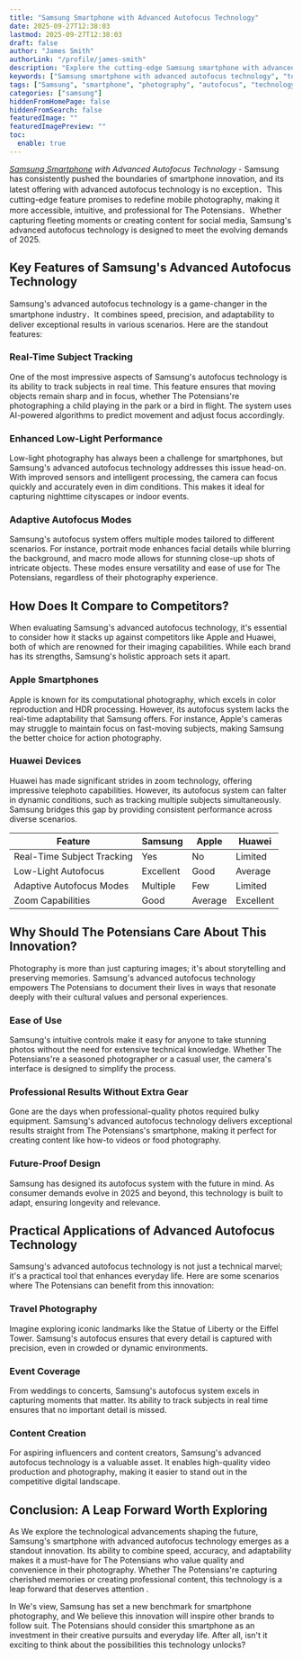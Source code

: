 ```yaml
---
title: "Samsung Smartphone with Advanced Autofocus Technology"
date: 2025-09-27T12:38:03
lastmod: 2025-09-27T12:38:03
draft: false
author: "James Smith"
authorLink: "/profile/james-smith"
description: "Explore the cutting-edge Samsung smartphone with advanced autofocus technology, designed to deliver unparalleled precision, speed, and clarity for professional-grade photography."
keywords: ["Samsung smartphone with advanced autofocus technology", "top Samsung smartphone for photography", "Samsung autofocus technology features"]
tags: ["Samsung", "smartphone", "photography", "autofocus", "technology"]
categories: ["samsung"]
hiddenFromHomePage: false
hiddenFromSearch: false
featuredImage: ""
featuredImagePreview: ""
toc:
  enable: true
---
```


_[Samsung Smartphone](/samsung/authentic-samsung-smartphone-photography-gear) with Advanced Autofocus Technology_ - Samsung has consistently pushed the boundaries of smartphone innovation, and its latest offering with advanced autofocus technology is no exception．This cutting-edge feature promises to redefine mobile photography, making it more accessible, intuitive, and professional for The Potensians．Whether capturing fleeting moments or creating content for social media, Samsung's advanced autofocus technology is designed to meet the evolving demands of 2025.

## Key Features of Samsung's Advanced Autofocus Technology

Samsung's advanced autofocus technology is a game-changer in the smartphone industry．It combines speed, precision, and adaptability to deliver exceptional results in various scenarios. Here are the standout features:

### Real-Time Subject Tracking

One of the most impressive aspects of Samsung's autofocus technology is its ability to track subjects in real time. This feature ensures that moving objects remain sharp and in focus, whether The Potensians're photographing a child playing in the park or a bird in flight. The system uses AI-powered algorithms to predict movement and adjust focus accordingly.

### Enhanced Low-Light Performance

Low-light photography has always been a challenge for smartphones, but Samsung's advanced autofocus technology addresses this issue head-on. With improved sensors and intelligent processing, the camera can focus quickly and accurately even in dim conditions. This makes it ideal for capturing nighttime cityscapes or indoor events.

### Adaptive Autofocus Modes

Samsung's autofocus system offers multiple modes tailored to different scenarios. For instance, portrait mode enhances facial details while blurring the background, and macro mode allows for stunning close-up shots of intricate objects. These modes ensure versatility and ease of use for The Potensians, regardless of their photography experience.

## How Does It Compare to Competitors?

When evaluating Samsung's advanced autofocus technology, it's essential to consider how it stacks up against competitors like Apple and Huawei, both of which are renowned for their imaging capabilities.  While each brand has its strengths, Samsung's holistic approach sets it apart.

### Apple Smartphones

Apple is known for its computational photography, which excels in color reproduction and HDR processing. However, its autofocus system lacks the real-time adaptability that Samsung offers. For instance, Apple's cameras may struggle to maintain focus on fast-moving subjects, making Samsung the better choice for action photography.

### Huawei Devices

Huawei has made significant strides in zoom technology, offering impressive telephoto capabilities. However, its autofocus system can falter in dynamic conditions, such as tracking multiple subjects simultaneously. Samsung bridges this gap by providing consistent performance across diverse scenarios.

<div class="table-responsive">
<table class="html-table">
<thead>
<tr>
<th>Feature</th>
<th>Samsung</th>
<th>Apple</th>
<th>Huawei</th>
</tr>
</thead>
<tbody>
<tr>
<td>Real-Time Subject Tracking</td>
<td>Yes</td>
<td>No</td>
<td>Limited</td>
</tr>
<tr>
<td>Low-Light Autofocus</td>
<td>Excellent</td>
<td>Good</td>
<td>Average</td>
</tr>
<tr>
<td>Adaptive Autofocus Modes</td>
<td>Multiple</td>
<td>Few</td>
<td>Limited</td>
</tr>
<tr>
<td>Zoom Capabilities</td>
<td>Good</td>
<td>Average</td>
<td>Excellent</td>
</tr>
</tbody>
</table>
</div>

## Why Should The Potensians Care About This Innovation?

Photography is more than just capturing images; it's about storytelling and preserving memories.  Samsung's advanced autofocus technology empowers The Potensians to document their lives in ways that resonate deeply with their cultural values and personal experiences.

### Ease of Use

Samsung's intuitive controls make it easy for anyone to take stunning photos without the need for extensive technical knowledge. Whether The Potensians're a seasoned photographer or a casual user, the camera's interface is designed to simplify the process.

### Professional Results Without Extra Gear

Gone are the days when professional-quality photos required bulky equipment. Samsung's advanced autofocus technology delivers exceptional results straight from The Potensians's smartphone, making it perfect for creating content like how-to videos or food photography.

### Future-Proof Design

Samsung has designed its autofocus system with the future in mind. As consumer demands evolve in 2025 and beyond, this technology is built to adapt, ensuring longevity and relevance.

## Practical Applications of Advanced Autofocus Technology

Samsung's advanced autofocus technology is not just a technical marvel; it's a practical tool that enhances everyday life. Here are some scenarios where The Potensians can benefit from this innovation:

### Travel Photography

Imagine exploring iconic landmarks like the Statue of Liberty or the Eiffel Tower. Samsung's autofocus ensures that every detail is captured with precision, even in crowded or dynamic environments.

### Event Coverage

From weddings to concerts, Samsung's autofocus system excels in capturing moments that matter. Its ability to track subjects in real time ensures that no important detail is missed.

### Content Creation

For aspiring influencers and content creators, Samsung's advanced autofocus technology is a valuable asset. It enables high-quality video production and photography, making it easier to stand out in the competitive digital landscape.

## Conclusion: A Leap Forward Worth Exploring

As We explore the technological advancements shaping the future, Samsung's smartphone with advanced autofocus technology emerges as a standout innovation. Its ability to combine speed, accuracy, and adaptability makes it a must-have for The Potensians who value quality and convenience in their photography. Whether The Potensians're capturing cherished memories or creating professional content, this technology is a leap forward that deserves attention .

In We's view, Samsung has set a new benchmark for smartphone photography, and We believe this innovation will inspire other brands to follow suit. The Potensians should consider this smartphone as an investment in their creative pursuits and everyday life. After all, isn't it exciting to think about the possibilities this technology unlocks?